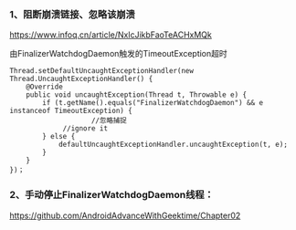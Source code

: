 ### 1、阻断崩溃链接、忽略该崩溃

https://www.infoq.cn/article/NxlcJikbFaoTeACHxMQk

由FinalizerWatchdogDaemon触发的TimeoutException超时

```
Thread.setDefaultUncaughtExceptionHandler(new Thread.UncaughtExceptionHandler() {
    @Override
    public void uncaughtException(Thread t, Throwable e) {
        if (t.getName().equals("FinalizerWatchdogDaemon") && e instanceof TimeoutException) {
        			//忽略捕捉
             //ignore it
        } else {
            defaultUncaughtExceptionHandler.uncaughtException(t, e);
        }
    }
})；
```



### 2、手动停止FinalizerWatchdogDaemon线程：

 https://github.com/AndroidAdvanceWithGeektime/Chapter02

